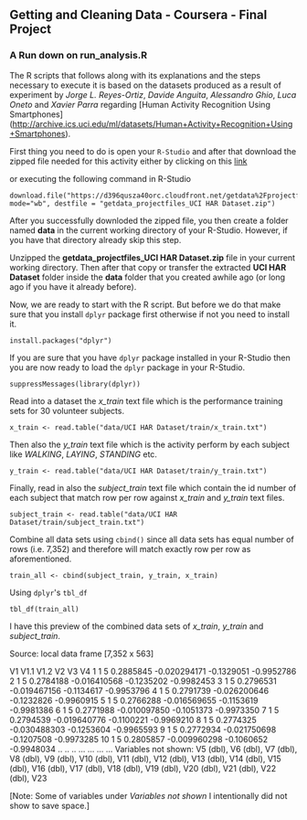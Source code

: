 ## Getting and Cleaning Data - Coursera - Final Project
### A Run down on run_analysis.R

The R scripts that follows along with its explanations and the steps necessary to execute it is based on the datasets produced as a result of experiment by *Jorge L. Reyes-Ortiz*, *Davide Anguita*, *Alessandro Ghio*, *Luca Oneto* and *Xavier Parra* regarding [Human Activity Recognition Using Smartphones] (http://archive.ics.uci.edu/ml/datasets/Human+Activity+Recognition+Using+Smartphones).

First thing you need to do is open your `R-Studio` and after that download the zipped file needed for this activity either by clicking on this [link](https://d396qusza40orc.cloudfront.net/getdata%2Fprojectfiles%2FUCI%20HAR%20Dataset.zip)

or executing the following command in R-Studio

```{r}
download.file("https://d396qusza40orc.cloudfront.net/getdata%2Fprojectfiles%2FUCI%20HAR%20Dataset.zip", mode="wb", destfile = "getdata_projectfiles_UCI HAR Dataset.zip")
```

After you successfully downloded the zipped file, you then create a folder named **data** in the current working directory of your R-Studio. However, if you have that directory already skip this step.

Unzipped the **getdata_projectfiles_UCI HAR Dataset.zip** file in your current working directory. Then after that copy or transfer the extracted **UCI HAR Dataset** folder inside the **data** folder that you created awhile ago (or long ago if you have it already before).

Now, we are ready to start with the R script. But before we do that make sure that you install `dplyr` package first otherwise if not you need to install it.

```{r}
install.packages("dplyr")
```

If you are sure that you have `dplyr` package installed in your R-Studio then you are now ready to load the `dplyr` package in your R-Studio.

```{r}
suppressMessages(library(dplyr))
```

Read into a dataset the *x_train* text file which is the performance training sets for 30 volunteer subjects. 

```{r}
x_train <- read.table("data/UCI HAR Dataset/train/x_train.txt")
```

Then also the *y_train* text file which is the activity perform by each subject like *WALKING*, *LAYING*, *STANDING* etc.

```{r}
y_train <- read.table("data/UCI HAR Dataset/train/y_train.txt")
```

Finally, read in also the *subject_train* text file which contain the id number of each subject that match row per row against *x_train* and *y_train* text files.

```{r}
subject_train <- read.table("data/UCI HAR Dataset/train/subject_train.txt")
```

Combine all data sets using `cbind()` since all data sets has equal number of rows (i.e. 7,352) and therefore will match exactly row per row as aforementioned.

```{r}
train_all <- cbind(subject_train, y_train, x_train)
```

Using `dplyr`'s `tbl_df`

```{r}
tbl_df(train_all)
```

I have this preview of the combined data sets of *x_train*, *y_train* and *subject_train*.

Source: local data frame [7,352 x 563]

   V1 V1.1      V1.2           V2         V3         V4
1   1    5 0.2885845 -0.020294171 -0.1329051 -0.9952786
2   1    5 0.2784188 -0.016410568 -0.1235202 -0.9982453
3   1    5 0.2796531 -0.019467156 -0.1134617 -0.9953796
4   1    5 0.2791739 -0.026200646 -0.1232826 -0.9960915
5   1    5 0.2766288 -0.016569655 -0.1153619 -0.9981386
6   1    5 0.2771988 -0.010097850 -0.1051373 -0.9973350
7   1    5 0.2794539 -0.019640776 -0.1100221 -0.9969210
8   1    5 0.2774325 -0.030488303 -0.1253604 -0.9965593
9   1    5 0.2772934 -0.021750698 -0.1207508 -0.9973285
10  1    5 0.2805857 -0.009960298 -0.1060652 -0.9948034
.. ..   ..       ...          ...        ...        ...
Variables not shown: V5 (dbl), V6 (dbl), V7 (dbl), V8
  (dbl), V9 (dbl), V10 (dbl), V11 (dbl), V12 (dbl), V13
  (dbl), V14 (dbl), V15 (dbl), V16 (dbl), V17 (dbl), V18
  (dbl), V19 (dbl), V20 (dbl), V21 (dbl), V22 (dbl), V23

[Note: Some of variables under *Variables not shown* I intentionally did not show to save space.]

